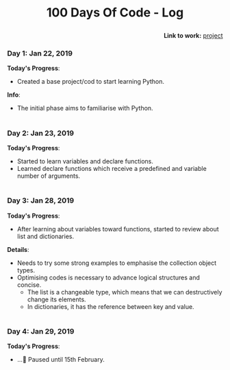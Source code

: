 #
# <p align="center"> 100 Days Of Code - Log </p>


**<p align="right"> Link to work:**
[project](https://github.com/jessicaboatto/python_introduction) </p>

### Day 1: Jan 22, 2019

  **Today's Progress**:
  - Created a base project/cod to start learning Python.

  **Info**:
  - The initial phase aims to familiarise with Python.

#

### Day 2: Jan 23, 2019

  **Today's Progress**:
  - Started to learn variables and declare functions.
  - Learned declare functions which receive a predefined and variable number of arguments.

#

### Day 3: Jan 28, 2019

  **Today's Progress**:
  - After learning about variables toward functions, started to review about list and dictionaries.

  **Details**:
  - Needs to try some strong examples to emphasise the collection object types.
  - Optimising codes is necessary to advance logical structures and concise.
    - The list is a changeable type, which means that we can destructively change its elements. 
    - In dictionaries, it has the reference between key and value.

#


### Day 4: Jan 29, 2019

  **Today's Progress**:
  - ...🐫 Paused until 15th February.
  
  #
